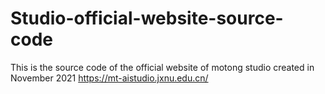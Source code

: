 # Studio-official-website-source-code
This is the source code of the official website of motong studio created in November 2021 https://mt-aistudio.jxnu.edu.cn/

